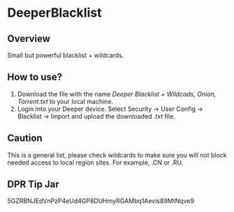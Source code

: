 # DeeperBlacklist

## Overview

Small but powerful blacklist + wildcards.

## How to use?

1. Download the file with the name *Deeper Blacklist + Wildcads, Onion, Torrent.txt* to your local machine. 
2. Login into your Deeper device. Select Security -> User Config -> Blacklist -> Import and upload the downloaded *.txt* file.


## Caution

This is a general list, please check wildcards to make sure you will not block needed access to local region sites. 
For example, .CN or .RU.


## DPR Tip Jar

5GZRBNJEdVnPzP4eUd4GP8DUHmyRGAMbq1Aevis89MtNqve9
